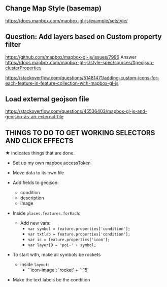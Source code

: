 ## Change Map Style (basemap)
https://docs.mapbox.com/mapbox-gl-js/example/setstyle/ 

## Question: Add layers based on Custom property filter
https://github.com/mapbox/mapbox-gl-js/issues/7996
Answer 
https://docs.mapbox.com/mapbox-gl-js/style-spec/sources/#geojson-clusterProperties

https://stackoverflow.com/questions/51481471/adding-custom-icons-for-each-feature-in-feature-collection-with-mapbox-gl-js

## Load external geojson file
https://stackoverflow.com/questions/45536403/mapbox-gl-js-and-geojson-as-an-external-file 

## THINGS TO DO TO GET WORKING SELECTORS AND CLICK EFFECTS

&#9733; indicates things that are done.

* Set up my own mapbox accessToken

* Move data to its own file

* Add fields to geojson:
  * condition
  * description
  * image

* Inside `places.features.forEach`:
  * Add new vars:
    * `var symbol = feature.properties['condition'];`
    * `var txtlab = feature.properties['condition'];`
    * `var ic = feature.properties['icon'];`
    * `var layerID = 'poi-' + symbol;`

* To start with, make all symbols be rockets
  * inside `layout`:
    * `'icon-image': 'rocket' + '-15'

* Make the text labels be the condition
  
